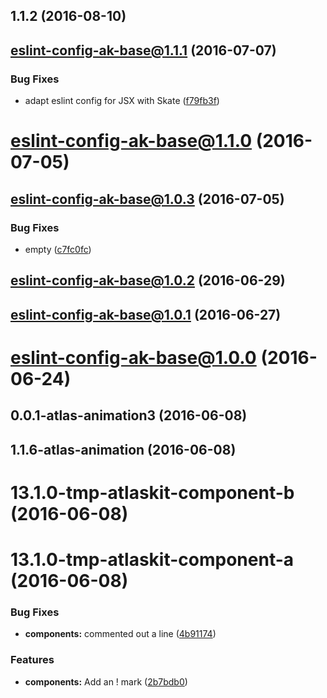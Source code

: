 <a name="1.1.2"></a>
## 1.1.2 (2016-08-10)



<a name="eslint-config-ak-base@1.1.1"></a>
## eslint-config-ak-base@1.1.1 (2016-07-07)


### Bug Fixes

* adapt eslint config for JSX with Skate ([f79fb3f](https://bitbucket.org/atlassian/atlaskit/commits/f79fb3f))



<a name="eslint-config-ak-base@1.1.0"></a>
# eslint-config-ak-base@1.1.0 (2016-07-05)



<a name="eslint-config-ak-base@1.0.3"></a>
## eslint-config-ak-base@1.0.3 (2016-07-05)


### Bug Fixes

* empty ([c7fc0fc](https://bitbucket.org/atlassian/atlaskit/commits/c7fc0fc))



<a name="eslint-config-ak-base@1.0.2"></a>
## eslint-config-ak-base@1.0.2 (2016-06-29)



<a name="eslint-config-ak-base@1.0.1"></a>
## eslint-config-ak-base@1.0.1 (2016-06-27)



<a name="eslint-config-ak-base@1.0.0"></a>
# eslint-config-ak-base@1.0.0 (2016-06-24)



<a name="0.0.1-atlas-animation3"></a>
## 0.0.1-atlas-animation3 (2016-06-08)



<a name="1.1.6-atlas-animation"></a>
## 1.1.6-atlas-animation (2016-06-08)



<a name="13.1.0-tmp-atlaskit-component-b"></a>
# 13.1.0-tmp-atlaskit-component-b (2016-06-08)



<a name="13.1.0-tmp-atlaskit-component-a"></a>
# 13.1.0-tmp-atlaskit-component-a (2016-06-08)


### Bug Fixes

* **components:** commented out a line ([4b91174](https://bitbucket.org/atlassian/atlaskit/commits/4b91174))


### Features

* **components:** Add an ! mark ([2b7bdb0](https://bitbucket.org/atlassian/atlaskit/commits/2b7bdb0))



